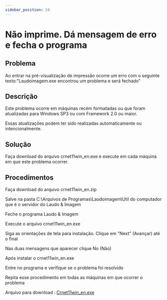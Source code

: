 ```yaml
---
sidebar_position: 24
---
```


# Não imprime. Dá mensagem de erro e fecha o programa
## Problema

Ao entrar na pré-visualização de impressão ocorre um erro com o seguinte texto:"Laudoimagem.exe encontrou um problema e será fechado"

## Descrição

Este problema ocorre em máquinas recém formatadas ou que foram atualizadas para Windows SP3 ou com Framework 2.0 ou maior.

Essas atualizações podem ter sido realizadas automaticamente ou intencionalmente.

## Solução

Faça download do arquivo crnet11win_en.exe e execute em cada máquina em que este problema ocorrer.

## Procedimentos

Faça download do arquivo crnet11win_en.zip

Salve na pasta C:\Arquivos de Programas\Laudoimagem\Util do computador que é o servidor do Laudo & Imagem

Feche o programa Laudo & Imagem

Execute o arquivo crnet11win_en.exe

Siga as orientações de tela para instalação. Clique em "Next" (Avançar) até o final

Nas duas mensagens que aparecer clique No (Não)

Após instalar o crnet11win_en.exe

Entre no programa e verifique se o problema foi resolvido

Repita esse procedimento em todas as máquinas em que ocorrer o problema

Arquivo para download : [Crnet11win_en.exe](http://suporte.laudoimagem.com.br/download/Crnet11win_en.exe)